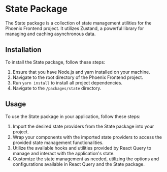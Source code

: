 # State Package

The State package is a collection of state management utilities for the Phoenix Frontend project. It utilizes Zustand, a powerful library for managing and caching asynchronous data. 

## Installation

To install the State package, follow these steps:

1. Ensure that you have Node.js and yarn installed on your machine.
2. Navigate to the root directory of the Phoenix Frontend project.
3. Run `yarn install` to install all project dependencies.
4. Navigate to the `/packages/state` directory.

## Usage

To use the State package in your application, follow these steps:

1. Import the desired state providers from the State package into your project.
2. Wrap your components with the imported state providers to access the provided state management functionalities.
3. Utilize the available hooks and utilities provided by React Query to manage and interact with the application's state.
4. Customize the state management as needed, utilizing the options and configurations available in React Query and the State package.

